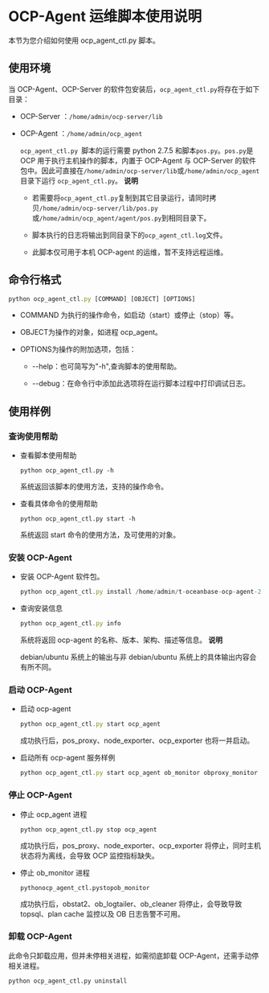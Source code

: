 OCP-Agent 运维脚本使用说明
=======================================

本节为您介绍如何使用 ocp_agent_ctl.py 脚本。

使用环境
-------------------------

当 OCP-Agent、OCP-Server 的软件包安装后，`ocp_agent_ctl.py`将存在于如下目录：

* OCP-Server ：`/home/admin/ocp-server/lib`



* OCP-Agent ：`/home/admin/ocp_agent`

  `ocp_agent_ctl.py `脚本的运行需要 python 2.7.5 和脚本`pos.py`。`pos.py`是 OCP 用于执行主机操作的脚本，内置于 OCP-Agent 与 OCP-Server 的软件包中。因此可直接在`/home/admin/ocp-server/lib`或`/home/admin/ocp_agent`目录下运行 `ocp_agent_ctl.py`。
  **说明**


  * 若需要将`ocp_agent_ctl.py`复制到其它目录运行，请同时拷贝`/home/admin/ocp-server/lib/pos.py`或`/home/admin/ocp_agent/agent/pos.py`到相同目录下。



  * 脚本执行的日志将输出到同目录下的`ocp_agent_ctl.log`文件。



  * 此脚本仅可用于本机 OCP-agent 的运维，暂不支持远程运维。










命令行格式
--------------------------

```javascript
python ocp_agent_ctl.py [COMMAND] [OBJECT] [OPTIONS]
```



* COMMAND 为执行的操作命令，如启动（start）或停止（stop）等。



* OBJECT为操作的对象，如进程 ocp_agent。



* OPTIONS为操作的附加选项，包括：

  * --help：也可简写为"-h",查询脚本的使用帮助。



  * --debug：在命令行中添加此选项将在运行脚本过程中打印调试日志。









使用样例
-------------------------

### 查询使用帮助

* 查看脚本使用帮助

  ```unknow
  python ocp_agent_ctl.py -h
  ```



  系统返回该脚本的使用方法，支持的操作命令。


* 查看具体命令的使用帮助

  ```unknow
  python ocp_agent_ctl.py start -h
  ```



  系统返回 start 命令的使用方法，及可使用的对象。





### 安装 OCP-Agent

* 安装 OCP-Agent 软件包。

  ```javascript
  python ocp_agent_ctl.py install /home/admin/t-oceanbase-ocp-agent-2.4.3-1234567.alios7.x86_64.rpm
  ```



* 查询安装信息

  ```javascript
  python ocp_agent_ctl.py info
  ```



  系统将返回 ocp-agent 的名称、版本、架构、描述等信息。
  **说明**



  debian/ubuntu 系统上的输出与非 debian/ubuntu 系统上的具体输出内容会有所不同。





### 启动 OCP-Agent

* 启动 ocp-agent

  ```javascript
  python ocp_agent_ctl.py start ocp_agent
  ```



  成功执行后，pos_proxy、node_exporter、ocp_exporter 也将一并启动。





<!-- -->

* 启动所有 ocp-agent 服务样例

  ```javascript
  python ocp_agent_ctl.py start ocp_agent ob_monitor obproxy_monitor --ocp_site_url http://localhost:8080 --cluster_name cluster1
  ```






### 停止 OCP-Agent

* 停止 ocp_agent 进程

  ```unknow
  python ocp_agent_ctl.py stop ocp_agent
  ```



  成功执行后，pos_proxy、node_exporter、ocp_exporter 将停止，同时主机状态将为离线，会导致 OCP 监控指标缺失。


* 停止 ob_monitor 进程

  ```unknow
  pythonocp_agent_ctl.pystopob_monitor
  ```



  成功执行后，obstat2、ob_logtailer、ob_cleaner 将停止，会导致导致 topsql、plan cache 监控以及 OB 日志告警不可用。





### 卸载 OCP-Agent

此命令只卸载应用，但并未停相关进程，如需彻底卸载 OCP-Agent，还需手动停相关进程。

```unknow
python ocp_agent_ctl.py uninstall
```
